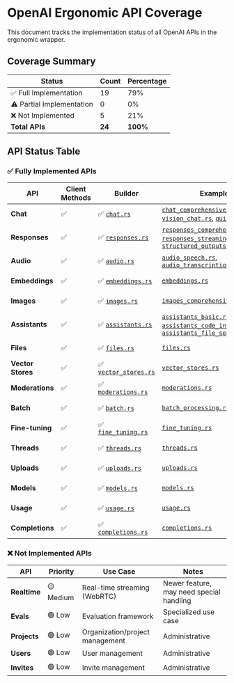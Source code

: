# OpenAI Ergonomic API Coverage

This document tracks the implementation status of all OpenAI APIs in the ergonomic wrapper.

## Coverage Summary

| Status | Count | Percentage |
|--------|-------|------------|
| ✅ Full Implementation | 19 | 79% |
| ⚠️ Partial Implementation | 0 | 0% |
| ❌ Not Implemented | 5 | 21% |
| **Total APIs** | **24** | **100%** |

## API Status Table

### ✅ Fully Implemented APIs

| API | Client Methods | Builder | Examples | Tests | Documentation |
|-----|----------------|---------|----------|-------|---------------|
| **Chat** | ✅ | ✅ [`chat.rs`](../src/builders/chat.rs) | [`chat_comprehensive.rs`](../examples/chat_comprehensive.rs), [`vision_chat.rs`](../examples/vision_chat.rs), [`quickstart.rs`](../examples/quickstart.rs) | ✅ Integration | ✅ |
| **Responses** | ✅ | ✅ [`responses.rs`](../src/builders/responses.rs) | [`responses_comprehensive.rs`](../examples/responses_comprehensive.rs), [`responses_streaming.rs`](../examples/responses_streaming.rs), [`structured_outputs.rs`](../examples/structured_outputs.rs) | ✅ Integration | ✅ |
| **Audio** | ✅ | ✅ [`audio.rs`](../src/builders/audio.rs) | [`audio_speech.rs`](../examples/audio_speech.rs), [`audio_transcription.rs`](../examples/audio_transcription.rs) | ✅ Integration | ✅ |
| **Embeddings** | ✅ | ✅ [`embeddings.rs`](../src/builders/embeddings.rs) | [`embeddings.rs`](../examples/embeddings.rs) | ✅ Integration | ✅ |
| **Images** | ✅ | ✅ [`images.rs`](../src/builders/images.rs) | [`images_comprehensive.rs`](../examples/images_comprehensive.rs) | ✅ Integration | ✅ |
| **Assistants** | ✅ | ✅ [`assistants.rs`](../src/builders/assistants.rs) | [`assistants_basic.rs`](../examples/assistants_basic.rs), [`assistants_code_interpreter.rs`](../examples/assistants_code_interpreter.rs), [`assistants_file_search.rs`](../examples/assistants_file_search.rs) | ✅ Integration | ✅ |
| **Files** | ✅ | ✅ [`files.rs`](../src/builders/files.rs) | [`files.rs`](../examples/files.rs) | ✅ Integration | ✅ |
| **Vector Stores** | ✅ | ✅ [`vector_stores.rs`](../src/builders/vector_stores.rs) | [`vector_stores.rs`](../examples/vector_stores.rs) | ✅ Integration | ✅ |
| **Moderations** | ✅ | ✅ [`moderations.rs`](../src/builders/moderations.rs) | [`moderations.rs`](../examples/moderations.rs) | ✅ Integration | ✅ |
| **Batch** | ✅ | ✅ [`batch.rs`](../src/builders/batch.rs) | [`batch_processing.rs`](../examples/batch_processing.rs) | ✅ Integration | ✅ |
| **Fine-tuning** | ✅ | ✅ [`fine_tuning.rs`](../src/builders/fine_tuning.rs) | [`fine_tuning.rs`](../examples/fine_tuning.rs) | ✅ Integration | ✅ |
| **Threads** | ✅ | ✅ [`threads.rs`](../src/builders/threads.rs) | [`threads.rs`](../examples/threads.rs) | ✅ Integration | ✅ |
| **Uploads** | ✅ | ✅ [`uploads.rs`](../src/builders/uploads.rs) | [`uploads.rs`](../examples/uploads.rs) | ✅ Integration | ✅ |
| **Models** | ✅ | ✅ [`models.rs`](../src/builders/models.rs) | [`models.rs`](../examples/models.rs) | ✅ Integration | ✅ |
| **Usage** | ✅ | ✅ [`usage.rs`](../src/builders/usage.rs) | [`usage.rs`](../examples/usage.rs) | ✅ Integration | ✅ |
| **Completions** | ✅ | ✅ [`completions.rs`](../src/builders/completions.rs) | [`completions.rs`](../examples/completions.rs) | ✅ Integration | ✅ |

### ❌ Not Implemented APIs

| API | Priority | Use Case | Notes |
|-----|----------|----------|-------|
| **Realtime** | 🟡 Medium | Real-time streaming (WebRTC) | Newer feature, may need special handling |
| **Evals** | 🟢 Low | Evaluation framework | Specialized use case |
| **Projects** | 🟢 Low | Organization/project management | Administrative |
| **Users** | 🟢 Low | User management | Administrative |
| **Invites** | 🟢 Low | Invite management | Administrative |
